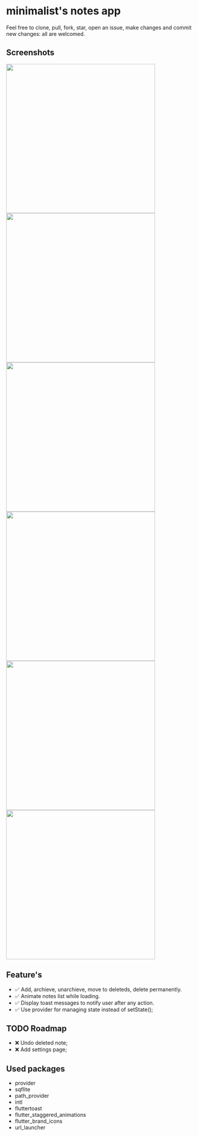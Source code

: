 # minimalist's notes app

Feel free to clone, pull, fork, star, open an issue, make changes and commit new changes: all are welcomed.

## Screenshots
<img src="https://raw.githubusercontent.com/kamranbekirovyz/minimalists-notes-app/master/assets/screenshots/1.png" width="400"> <img src="https://raw.githubusercontent.com/kamranbekirovyz/minimalists-notes-app/master/assets/screenshots/2.png" width="400">
<img src="https://raw.githubusercontent.com/kamranbekirovyz/minimalists-notes-app/master/assets/screenshots/3.png" width="400"> <img src="https://raw.githubusercontent.com/kamranbekirovyz/minimalists-notes-app/master/assets/screenshots/4.png" width="400"> <img src="https://raw.githubusercontent.com/kamranbekirovyz/minimalists-notes-app/master/assets/screenshots/5.png" width="400"> <img src="https://raw.githubusercontent.com/kamranbekirovyz/minimalists-notes-app/master/assets/screenshots/6.png" width="400">

## Feature's
- :white_check_mark: Add, archieve, unarchieve, move to deleteds, delete permanently.
- :white_check_mark: Animate notes list while loading.
- :white_check_mark: Display toast messages to notify user after any action.
- :white_check_mark: Use provider for managing state instead of setState();

## TODO Roadmap
- :x: Undo deleted note;
- :x: Add settings page;

## Used packages
-  provider
-  sqflite
-  path_provider
-  intl
-  fluttertoast
-  flutter_staggered_animations
-  flutter_brand_icons
-  url_launcher